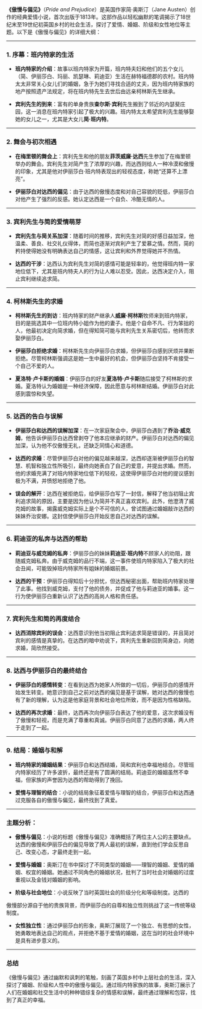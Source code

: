 **《傲慢与偏见》**（*Pride and Prejudice*）是英国作家简·奥斯汀（Jane Austen）创作的经典爱情小说，首次出版于1813年。这部作品以轻松幽默的笔调揭示了18世纪末至19世纪初英国乡村的社会生活，探讨了爱情、婚姻、阶级和女性地位等主题。以下是《傲慢与偏见》的详细大纲：

---

### 1. **序幕：班内特家的生活**

- **班内特家的介绍**：故事以班内特家为开篇，班内特夫妇和他们的五个女儿（简、伊丽莎白、玛丽、凯瑟琳、莉迪亚）生活在赫特福德郡的农村。班内特太太非常关心女儿们的婚姻，急于为她们寻找合适的丈夫，因为班内特家族的地产按照遗产法规定，将在班内特先生去世后由远亲柯林斯先生继承。

- **宾利先生的到来**：富有的单身贵族**查尔斯·宾利**先生搬到了邻近的内瑟斐庄园，这一消息在班内特家引起了极大的兴趣。班内特太太希望宾利先生能够娶她的女儿之一，尤其是大女儿**简·班内特**。

---

### 2. **舞会与初次相遇**

- **在梅里顿的舞会上**：宾利先生和他的朋友**菲茨威廉·达西**先生参加了在梅里顿举办的舞会。宾利先生对简产生了浓厚的兴趣，而达西则给人一种冷漠和傲慢的印象，尤其是他对伊丽莎白·班内特表现出的轻视态度，称她“还算不上漂亮”。

- **伊丽莎白对达西的偏见**：由于达西的傲慢态度和对自己容貌的贬低，伊丽莎白对他产生了强烈的反感。她认定达西是一个自负、冷酷无情的人。

---

### 3. **宾利先生与简的爱情萌芽**

- **宾利先生与简关系加深**：随着时间的推移，宾利先生对简的好感日益加深，他温柔、善良、社交礼仪得体，而简也逐渐对宾利产生了爱慕之情。然而，简的矜持使得她没有明确表达自己的情感，这让宾利和外界觉得她并不热情。

- **达西的干涉**：达西认为宾利先生对简的感情可能是轻率的，他觉得班内特一家地位低下，尤其是班内特夫人的行为让人难以忍受。因此，达西决定介入，阻止宾利继续追求简。

---

### 4. **柯林斯先生的求婚**

- **柯林斯先生的到访**：班内特家的财产继承人**威廉·柯林斯**牧师来到班内特家，目的是挑选其中一位班内特小姐作为他的妻子。他是个自命不凡、行为笨拙的人，他最初决定向简求婚，但在得知简可能与宾利先生关系密切后，他转而求娶伊丽莎白。

- **伊丽莎白拒绝求婚**：柯林斯先生向伊丽莎白求婚，但伊丽莎白感到厌烦并果断拒绝。尽管柯林斯强调这是她一生中最好的机会，但伊丽莎白坚持不肯接受一个自己不爱的人。

- **夏洛特·卢卡斯的婚姻**：伊丽莎白的好友**夏洛特·卢卡斯**随后接受了柯林斯的求婚。夏洛特认为婚姻是一种经济保障，因此愿意与柯林斯结婚。伊丽莎白对此感到震惊和失望。

---

### 5. **达西的告白与误解**

- **伊丽莎白和达西的误解加深**：在一次家庭聚会中，伊丽莎白遇到了**乔治·威克姆**，他告诉伊丽莎白达西曾剥夺了他本应继承的财产。伊丽莎白对达西的偏见加深，认为他不仅傲慢无礼，还缺乏同情心和道德。

- **达西的求婚**：尽管伊丽莎白对他的偏见越来越深，达西却逐渐被伊丽莎白的智慧、机智和独立性所吸引，最终向她表白了自己的爱意，并提出求婚。然而，他的求婚充满了对班内特家地位低下的轻视，这使得伊丽莎白对他的提议感到极为不满，并愤怒地拒绝了他。

- **误会的解开**：达西在被拒绝后，给伊丽莎白写了一封信，解释了他当初阻止宾利追求简的原因，主要是因为他认为简并不真正喜欢宾利。此外，他澄清了威克姆的故事，揭露威克姆实际上是个不可信的人，曾试图通过婚姻敲诈达西的妹妹乔治安娜。这封信使伊丽莎白开始反思自己对达西的误解。

---

### 6. **莉迪亚的私奔与达西的帮助**

- **莉迪亚与威克姆的私奔**：伊丽莎白的妹妹**莉迪亚·班内特**不顾家人的劝阻，跟随威克姆私奔。由于威克姆的品行不端，这一事件使班内特家陷入了极大的社会丑闻，可能毁掉班内特家所有姐妹的婚姻前景。

- **达西的干预**：伊丽莎白得知后十分担忧，但达西秘密出面，帮助班内特家处理了此事。他找到威克姆，支付了他的债务，并促成了他与莉迪亚的婚事。这一行为使伊丽莎白重新认识了达西的高尚人格和责任感。

---

### 7. **宾利先生和简的再度结合**

- **达西消除宾利的误会**：达西意识到他当初阻止宾利追求简是错误的，并且简对宾利的感情是真挚的。在达西的暗中劝说下，宾利先生重新回到简身边，向她求婚，简欣然接受。

---

### 8. **达西与伊丽莎白的最终结合**

- **伊丽莎白的感情转变**：在看到达西为她家人所做的一切后，伊丽莎白的感情开始发生转变。她意识到自己之前对达西的偏见是基于误解，她对达西的傲慢也有了新的理解，认为这是他家庭背景和社会地位所致，而不是因为性格缺陷。

- **达西的再次求婚**：最终，达西再次向伊丽莎白表达了他的爱意，这次求婚没有了傲慢和轻视，而是充满了尊重和真诚。伊丽莎白同意了达西的求婚，两人终于走到了一起。

---

### 9. **结局：婚姻与和解**

- **班内特家的婚姻结果**：伊丽莎白和达西结婚，简和宾利也幸福地结合。尽管班内特家经历了许多波折，最终还是有了圆满的结局。莉迪亚的婚姻虽然不幸福，但家族的声誉因为达西的帮助得到了挽回。

- **爱情与理智的结合**：小说的结局象征着爱情与理智的结合，伊丽莎白和达西通过克服各自的傲慢与偏见，最终找到了真爱。

---

### 主题分析：

- **傲慢与偏见**：小说的标题《傲慢与偏见》准确概括了两位主人公的主要缺点。达西的傲慢和伊丽莎白的偏见导致了两人最初的误解，直到他们学会反思自己、改变心态，才最终走到一起。
  
- **爱情与婚姻**：奥斯汀在书中探讨了不同类型的婚姻——理智的婚姻、爱情的婚姻、权宜的婚姻。她通过不同角色的婚姻状况，批判了当时社会对婚姻的过度重视以及金钱对婚姻的影响。

- **阶级与社会地位**：小说反映了当时英国社会的阶级分化和等级制度。达西的

傲慢部分源自于他的贵族背景，而伊丽莎白的自尊和独立性则挑战了这一传统等级制度。

- **女性独立性**：通过伊丽莎白的形象，奥斯汀展现了一个独立、有思想的女性，她勇敢地表达自己的观点，并拒绝不基于爱情的婚姻，这在当时的社会环境中是具有进步意义的。

---

### 总结

《傲慢与偏见》通过幽默和讽刺的笔触，刻画了英国乡村中上层社会的生活，深入探讨了婚姻、阶级和人性中的傲慢与偏见。通过班内特家族的故事，奥斯汀展示了人们在婚姻和社交生活中的种种错综复杂的情感和误解，最终通过理解和包容，找到了真正的幸福。